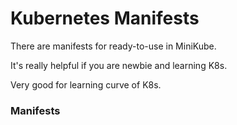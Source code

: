 # Kubernetes Manifests
There are manifests for ready-to-use in MiniKube.

It's really helpful if you are newbie and learning K8s.

Very good for learning curve of K8s.

### Manifests 
